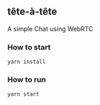 ## tête-à-tête

A simple Chat using WebRTC

### How to start
````
yarn install

````

### How to run

````
yarn start
````
